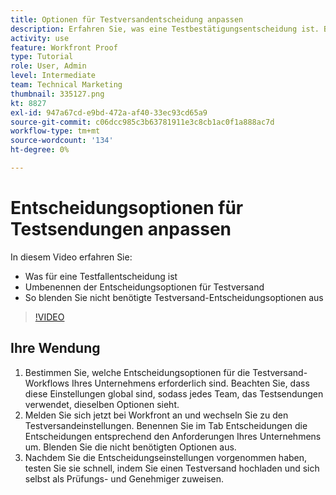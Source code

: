 ```yaml
---
title: Optionen für Testversandentscheidung anpassen
description: Erfahren Sie, was eine Testbestätigungsentscheidung ist. Benennen Sie dann die Entscheidungsoptionen für Testsendungen um und blenden Sie nicht benötigte Optionen in den Testversandsystemeinstellungen aus.
activity: use
feature: Workfront Proof
type: Tutorial
role: User, Admin
level: Intermediate
team: Technical Marketing
thumbnail: 335127.png
kt: 8827
exl-id: 947a67cd-e9bd-472a-af40-33ec93cd65a9
source-git-commit: c06dcc985c3b63781911e3c8cb1ac0f1a888ac7d
workflow-type: tm+mt
source-wordcount: '134'
ht-degree: 0%

---
```


# Entscheidungsoptionen für Testsendungen anpassen

In diesem Video erfahren Sie:

* Was für eine Testfallentscheidung ist
* Umbenennen der Entscheidungsoptionen für Testversand
* So blenden Sie nicht benötigte Testversand-Entscheidungsoptionen aus

>[!VIDEO](https://video.tv.adobe.com/v/335127/?quality=12)

## Ihre Wendung

1. Bestimmen Sie, welche Entscheidungsoptionen für die Testversand-Workflows Ihres Unternehmens erforderlich sind. Beachten Sie, dass diese Einstellungen global sind, sodass jedes Team, das Testsendungen verwendet, dieselben Optionen sieht.
1. Melden Sie sich jetzt bei Workfront an und wechseln Sie zu den Testversandeinstellungen. Benennen Sie im Tab Entscheidungen die Entscheidungen entsprechend den Anforderungen Ihres Unternehmens um. Blenden Sie die nicht benötigten Optionen aus.
1. Nachdem Sie die Entscheidungseinstellungen vorgenommen haben, testen Sie sie schnell, indem Sie einen Testversand hochladen und sich selbst als Prüfungs- und Genehmiger zuweisen.


<!--
Lean More URLs
-->
